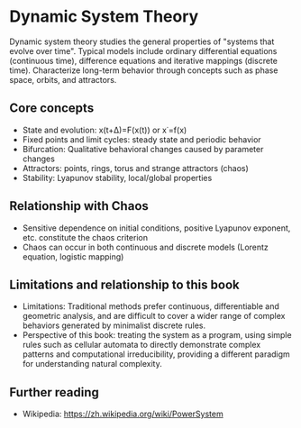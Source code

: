 # Dynamic System Theory

Dynamic system theory studies the general properties of "systems that evolve over time". Typical models include ordinary differential equations (continuous time), difference equations and iterative mappings (discrete time). Characterize long-term behavior through concepts such as phase space, orbits, and attractors.

## Core concepts
- State and evolution: x(t+Δ)=F(x(t)) or x˙=f(x)
- Fixed points and limit cycles: steady state and periodic behavior
- Bifurcation: Qualitative behavioral changes caused by parameter changes
- Attractors: points, rings, torus and strange attractors (chaos)
- Stability: Lyapunov stability, local/global properties

## Relationship with Chaos
- Sensitive dependence on initial conditions, positive Lyapunov exponent, etc. constitute the chaos criterion
- Chaos can occur in both continuous and discrete models (Lorentz equation, logistic mapping)

## Limitations and relationship to this book
- Limitations: Traditional methods prefer continuous, differentiable and geometric analysis, and are difficult to cover a wider range of complex behaviors generated by minimalist discrete rules.
- Perspective of this book: treating the system as a program, using simple rules such as cellular automata to directly demonstrate complex patterns and computational irreducibility, providing a different paradigm for understanding natural complexity.

## Further reading
- Wikipedia: https://zh.wikipedia.org/wiki/PowerSystem